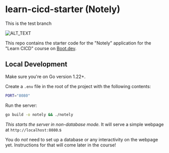 # learn-cicd-starter (Notely)

This is the test branch

![ALT_TEXT](https://github.com/rushyn/learn-cicd-starter/actions/workflows/ci.yml/badge.svg)

This repo contains the starter code for the "Notely" application for the "Learn CICD" course on [Boot.dev](https://boot.dev).

## Local Development

Make sure you're on Go version 1.22+.

Create a `.env` file in the root of the project with the following contents:

```bash
PORT="8080"
```

Run the server:

```bash
go build -o notely && ./notely
```

*This starts the server in non-database mode.* It will serve a simple webpage at `http://localhost:8080`.s

You do *not* need to set up a database or any interactivity on the webpage yet. Instructions for that will come later in the course!
